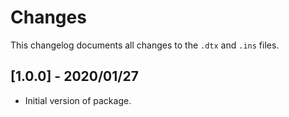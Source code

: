 # Changes
This changelog documents all changes to the `.dtx` and `.ins` files.
## [1.0.0] - 2020/01/27
- Initial version of package.



